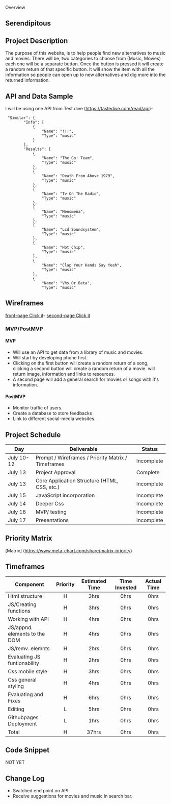 Overview

## Serendipitous



## Project Description

The purpose of this website, is to help people find new alternatives to music and movies. There will be, two categories to choose from (Music, Movies) each one will be a separate button. Once the button is pressed it will create a random return of that specific button. It will show the item with all the information so people can open up to new alternatives and dig more into the returned information. 

## API and Data Sample

I will be using one API from Test dive (https://tastedive.com/read/api)- 
```
 "Similar": {
        "Info": [
            {
                "Name": "!!!",
                "Type": "music"
            }
        ],
        "Results": [
            {
                "Name": "The Go! Team",
                "Type": "music"
            },
            {
                "Name": "Death From Above 1979",
                "Type": "music"
            },
            {
                "Name": "Tv On The Radio",
                "Type": "music"
            },
            {
                "Name": "Menomena",
                "Type": "music"
            },
            {
                "Name": "Lcd Soundsystem",
                "Type": "music"
            },
            {
                "Name": "Hot Chip",
                "Type": "music"
            },
            {
                "Name": "Clap Your Hands Say Yeah",
                "Type": "music"
            },
            {
                "Name": "Vhs Or Beta",
                "Type": "music"
```

## Wireframes

[front-page Click it](https://imgur.com/a/fvklYdZ)- [second-page Click it ](https://imgur.com/Ubdj50w)


### MVP/PostMVP

  

#### MVP 
- Will use an API to get data from a library of music and movies.
- Will start by developing phone first.
- Clicking on the first button will create a random return of a song, clicking a second button will create a random return of a movie. will return image, information and links to resources. 
- A second page will add a general search for movies or songs with it's information.


#### PostMVP  
- Monitor traffic of users.
- Create a database to store feedbacks
- Link to different social-media websites.

## Project Schedule


|  Day | Deliverable | Status
|---|---| ---|
|July 10-12| Prompt / Wireframes / Priority Matrix / Timeframes | Incomplete
|July 13| Project Approval | Complete
|July 13| Core Application Structure (HTML, CSS, etc.) | Incomplete
|July 15| JavaScript incorporation  | Incomplete
|July 14| Deeper Css| Incomplete
|July 16| MVP/ testing | Incomplete
|July 17| Presentations | Incomplete

## Priority Matrix

[Matrix] (https://www.meta-chart.com/share/matrix-priority)

## Timeframes



| Component | Priority | Estimated Time | Time Invested | Actual Time |
| --- | :---: |  :---: | :---: | :---: |
| Html structure | H | 3hrs| 0hrs | 0hrs |
| JS/Creating functions | H | 3hrs| 0hrs | 0hrs |
| Working with API | H | 4hrs| 0hrs | 0hrs |
| JS/appnd. elements to the DOM | H |4hrs| 0hrs | 0hrs |
| JS/remv. elemnts| H | 2hrs| 0hrs | 0hrs |
| Evaluating JS funtionability | H | 2hrs| 0hrs | 0hrs |
| Css mobile style | H | 3hrs| 0hrs | 0hrs |
| Css general styling | H | 4hrs| 0hrs | 0hrs |
| Evaluating and Fixes| H | 6hrs| 0hrs | 0hrs |
| Editing| L | 5hrs| 0hrs | 0hrs |
| Githubpages Deployment| L | 1hrs| 0hrs | 0hrs |
| Total | H | 37hrs| 0hrs | 0hrs |

## Code Snippet

NOT YET

## Change Log
- Switched end point on API 
- Receive suggestions for movies and music in search bar. 

 
